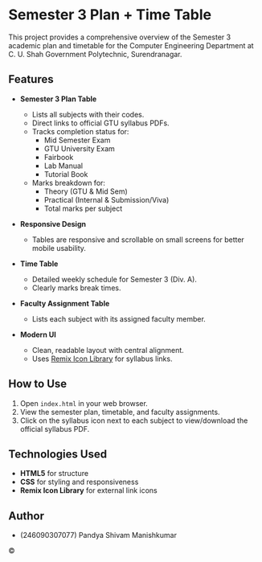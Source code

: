 # Semester 3 Plan + Time Table

This project provides a comprehensive overview of the Semester 3 academic plan and timetable for the Computer Engineering Department at C. U. Shah Government Polytechnic, Surendranagar.

## Features

- **Semester 3 Plan Table**
  - Lists all subjects with their codes.
  - Direct links to official GTU syllabus PDFs.
  - Tracks completion status for:
    - Mid Semester Exam
    - GTU University Exam
    - Fairbook
    - Lab Manual
    - Tutorial Book
  - Marks breakdown for:
    - Theory (GTU & Mid Sem)
    - Practical (Internal & Submission/Viva)
    - Total marks per subject

- **Responsive Design**
  - Tables are responsive and scrollable on small screens for better mobile usability.

- **Time Table**
  - Detailed weekly schedule for Semester 3 (Div. A).
  - Clearly marks break times.

- **Faculty Assignment Table**
  - Lists each subject with its assigned faculty member.

- **Modern UI**
  - Clean, readable layout with central alignment.
  - Uses [Remix Icon Library](https://remixicon.com/) for syllabus links.

## How to Use

1. Open `index.html` in your web browser.
2. View the semester plan, timetable, and faculty assignments.
3. Click on the syllabus icon next to each subject to view/download the official syllabus PDF.

## Technologies Used

- **HTML5** for structure
- **CSS** for styling and responsiveness
- **Remix Icon Library** for external link icons

## Author

- (246090307077) Pandya Shivam Manishkumar

&copy;
